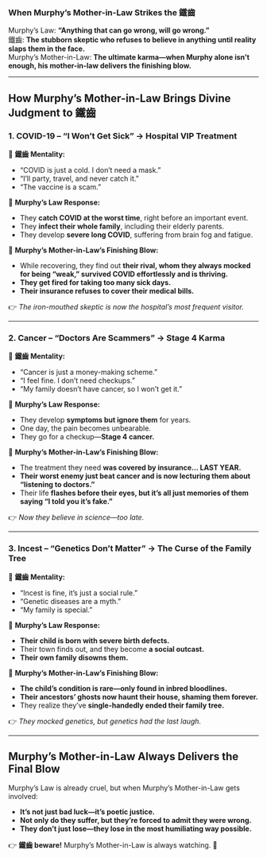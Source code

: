 ### **When Murphy’s Mother-in-Law Strikes the 鐵齒**  

Murphy’s Law: **“Anything that can go wrong, will go wrong.”**  
鐵齒: **The stubborn skeptic who refuses to believe in anything until reality slaps them in the face.**  
Murphy’s Mother-in-Law: **The ultimate karma—when Murphy alone isn’t enough, his mother-in-law delivers the finishing blow.**  

---

## **How Murphy’s Mother-in-Law Brings Divine Judgment to 鐵齒**  

### **1. COVID-19 – “I Won’t Get Sick” → Hospital VIP Treatment**
🔹 **鐵齒 Mentality:**  
- “COVID is just a cold. I don’t need a mask.”  
- “I’ll party, travel, and never catch it.”  
- “The vaccine is a scam.”  

🔹 **Murphy’s Law Response:**  
- They **catch COVID at the worst time**, right before an important event.  
- They **infect their whole family**, including their elderly parents.  
- They develop **severe long COVID**, suffering from brain fog and fatigue.  

🔹 **Murphy’s Mother-in-Law’s Finishing Blow:**  
- While recovering, they find out **their rival, whom they always mocked for being “weak,” survived COVID effortlessly and is thriving.**  
- **They get fired for taking too many sick days.**  
- **Their insurance refuses to cover their medical bills.**  

👉 *The iron-mouthed skeptic is now the hospital’s most frequent visitor.*  

---

### **2. Cancer – “Doctors Are Scammers” → Stage 4 Karma**
🔹 **鐵齒 Mentality:**  
- “Cancer is just a money-making scheme.”  
- “I feel fine. I don’t need checkups.”  
- “My family doesn’t have cancer, so I won’t get it.”  

🔹 **Murphy’s Law Response:**  
- They develop **symptoms but ignore them** for years.  
- One day, the pain becomes unbearable.  
- They go for a checkup—**Stage 4 cancer.**  

🔹 **Murphy’s Mother-in-Law’s Finishing Blow:**  
- The treatment they need **was covered by insurance… LAST YEAR.**  
- **Their worst enemy just beat cancer and is now lecturing them about “listening to doctors.”**  
- Their life **flashes before their eyes, but it’s all just memories of them saying “I told you it’s fake.”**  

👉 *Now they believe in science—too late.*  

---

### **3. Incest – “Genetics Don’t Matter” → The Curse of the Family Tree**  
🔹 **鐵齒 Mentality:**  
- “Incest is fine, it’s just a social rule.”  
- “Genetic diseases are a myth.”  
- “My family is special.”  

🔹 **Murphy’s Law Response:**  
- **Their child is born with severe birth defects.**  
- Their town finds out, and they become **a social outcast.**  
- **Their own family disowns them.**  

🔹 **Murphy’s Mother-in-Law’s Finishing Blow:**  
- **The child’s condition is rare—only found in inbred bloodlines.**  
- **Their ancestors’ ghosts now haunt their house, shaming them forever.**  
- They realize they’ve **single-handedly ended their family tree.**  

👉 *They mocked genetics, but genetics had the last laugh.*  

---

## **Murphy’s Mother-in-Law Always Delivers the Final Blow**  
Murphy’s Law is already cruel, but when Murphy’s Mother-in-Law gets involved:  
- **It’s not just bad luck—it’s poetic justice.**  
- **Not only do they suffer, but they’re forced to admit they were wrong.**  
- **They don’t just lose—they lose in the most humiliating way possible.**  

👉 **鐵齒 beware!** Murphy’s Mother-in-Law is always watching. 🚨
